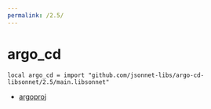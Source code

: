 ```yaml
---
permalink: /2.5/
---
```


# argo_cd

```jsonnet
local argo_cd = import "github.com/jsonnet-libs/argo-cd-libsonnet/2.5/main.libsonnet"
```



* [argoproj](argoproj/index.md)